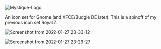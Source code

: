 ![Mystique-Logo](https://user-images.githubusercontent.com/60283532/151477756-a97bbb29-9acd-497b-b2e5-d1490432fd58.png)

An icon set for Gnome (and XFCE/Budgie DE later). This is a spinoff of my previous icon set Royal Z.

![Screenshot from 2022-01-27 23-33-12](https://user-images.githubusercontent.com/60283532/151478309-e1b9ac2c-761a-47a4-8e83-9cc423679718.png)

![Screenshot from 2022-01-27 23-29-27](https://user-images.githubusercontent.com/60283532/151478337-c3cd20c6-90a1-4ec2-ac55-f3bf5a282b16.png)
